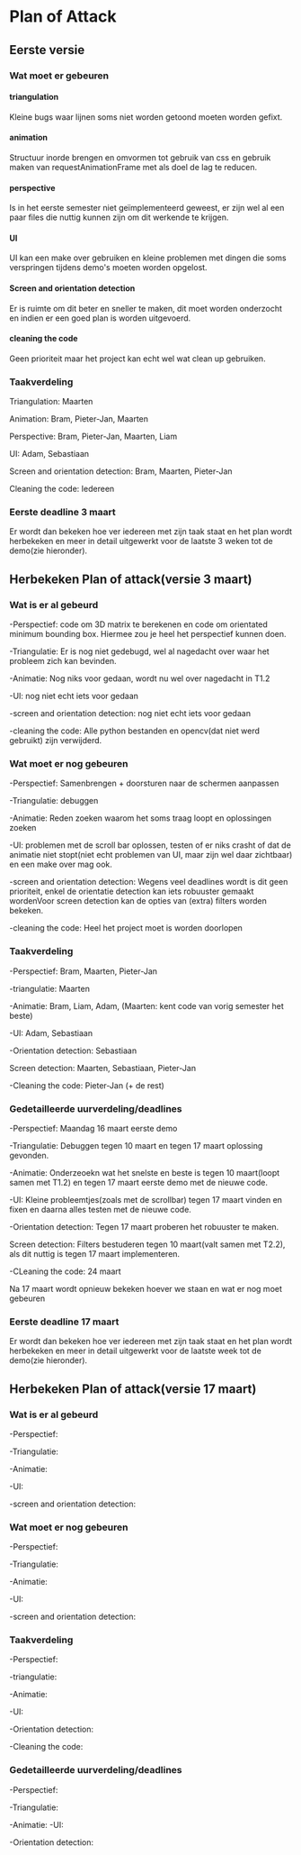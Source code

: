 # Plan of Attack

## Eerste versie

### Wat moet er gebeuren

#### triangulation

Kleine bugs waar lijnen soms niet worden getoond moeten worden gefixt.

#### animation

Structuur inorde brengen en omvormen tot gebruik van css en gebruik maken van requestAnimationFrame met als doel de lag te reducen.

#### perspective

Is in het eerste semester niet geïmplementeerd geweest, er zijn wel al een paar files die nuttig kunnen zijn om dit werkende te krijgen.

#### UI

UI kan een make over gebruiken en kleine problemen met dingen die soms verspringen tijdens demo's moeten worden opgelost.

#### Screen and orientation detection

Er is ruimte om dit beter en sneller te maken, dit moet worden onderzocht en indien er een goed plan is worden uitgevoerd.

#### cleaning the code

Geen prioriteit maar het project kan echt wel wat clean up gebruiken.

### Taakverdeling

Triangulation: Maarten

Animation: Bram, Pieter-Jan, Maarten

Perspective: Bram, Pieter-Jan, Maarten, Liam

UI: Adam, Sebastiaan

Screen and orientation detection: Bram, Maarten, Pieter-Jan

Cleaning the code: Iedereen

### Eerste deadline 3 maart

Er wordt dan bekeken hoe ver iedereen met zijn taak staat en het plan wordt herbekeken en meer in detail uitgewerkt voor de laatste 3 weken tot de demo(zie hieronder).

## Herbekeken Plan of attack(versie 3 maart)

### Wat is er al gebeurd

-Perspectief: code om 3D matrix te berekenen en code om orientated minimum bounding box. Hiermee zou je heel het perspectief kunnen doen.

-Triangulatie: Er is nog niet gedebugd, wel al nagedacht over waar het probleem zich kan bevinden.

-Animatie: Nog niks voor gedaan, wordt nu wel over nagedacht in T1.2

-UI: nog niet echt iets voor gedaan

-screen and orientation detection: nog niet echt iets voor gedaan

-cleaning the code: Alle python bestanden en opencv(dat niet werd gebruikt) zijn verwijderd.

### Wat moet er nog gebeuren

-Perspectief: Samenbrengen + doorsturen naar de schermen aanpassen

-Triangulatie: debuggen

-Animatie: Reden zoeken waarom het soms traag loopt en oplossingen zoeken

-UI: problemen met de scroll bar oplossen, testen of er niks crasht of dat de animatie niet stopt(niet echt problemen van UI, maar zijn wel daar zichtbaar) en een make over mag ook.

-screen and orientation detection: Wegens veel deadlines wordt is dit geen prioriteit, enkel de orientatie detection kan iets robuuster gemaakt wordenVoor screen detection kan de opties van (extra) filters worden bekeken.

-cleaning the code: Heel het project moet is worden doorlopen

### Taakverdeling

-Perspectief: Bram, Maarten, Pieter-Jan

-triangulatie: Maarten

-Animatie: Bram, Liam, Adam, (Maarten: kent code van vorig semester het beste)

-UI: Adam, Sebastiaan

-Orientation detection: Sebastiaan

Screen detection: Maarten, Sebastiaan, Pieter-Jan

-Cleaning the code: Pieter-Jan (+ de rest)

### Gedetailleerde uurverdeling/deadlines

-Perspectief: Maandag 16 maart eerste demo

-Triangulatie: Debuggen tegen 10 maart en tegen 17 maart oplossing gevonden.

-Animatie: Onderzeoekn wat het snelste en beste is tegen 10 maart(loopt samen met T1.2) en tegen 17 maart eerste demo met de nieuwe code.

-UI: Kleine probleemtjes(zoals met de scrollbar) tegen 17 maart vinden en fixen en daarna alles testen met de nieuwe code.

-Orientation detection: Tegen 17 maart proberen het robuuster te maken.

Screen detection: Filters bestuderen tegen 10 maart(valt samen met T2.2), als dit nuttig is tegen 17 maart implementeren.

-CLeaning the code: 24 maart

Na 17 maart wordt opnieuw bekeken hoever we staan en wat er nog moet gebeuren

### Eerste deadline 17 maart

Er wordt dan bekeken hoe ver iedereen met zijn taak staat en het plan wordt herbekeken en meer in detail uitgewerkt voor de laatste week tot de demo(zie hieronder).

## Herbekeken Plan of attack(versie 17 maart)

### Wat is er al gebeurd

-Perspectief:

-Triangulatie:

-Animatie:

-UI:

-screen and orientation detection:

### Wat moet er nog gebeuren

-Perspectief:

-Triangulatie:

-Animatie:

-UI:

-screen and orientation detection:

### Taakverdeling

-Perspectief:

-triangulatie:

-Animatie:

-UI:

-Orientation detection:

-Cleaning the code:

### Gedetailleerde uurverdeling/deadlines

-Perspectief:

-Triangulatie:

-Animatie:
-UI:

-Orientation detection:
